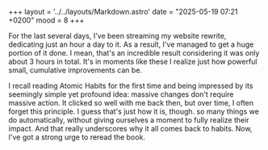 +++
layout = '../../layouts/Markdown.astro'
date = "2025-05-19 07:21 +0200"
mood = 8
+++

For the last several days, I've been streaming my website rewrite, dedicating just an hour a day to it. As a result, I've managed to get a huge portion of it done. I mean, that's an incredible result considering it was only about 3 hours in total. It's in moments like these I realize just how powerful small, cumulative improvements can be.

I recall reading Atomic Habits for the first time and being impressed by its seemingly simple yet profound idea: massive changes don't require massive action. It clicked so well with me back then, but over time, I often forget this principle. I guess that's just how it is, though. so many things we do automatically, without giving ourselves a moment to fully realize their impact. And that really underscores why it all comes back to habits. Now, I've got a strong urge to reread the book.